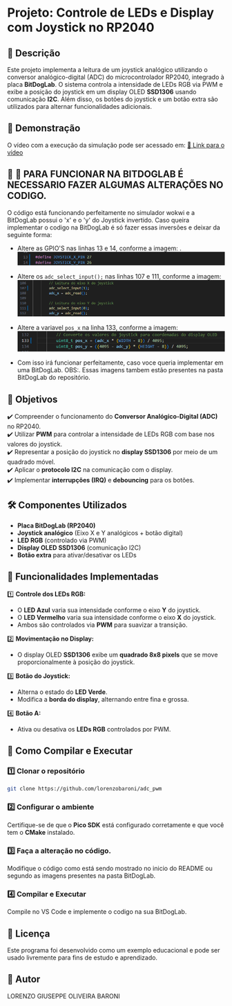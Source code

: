 # Projeto: Controle de LEDs e Display com Joystick no RP2040

## 📌 Descrição
Este projeto implementa a leitura de um joystick analógico utilizando o conversor analógico-digital (ADC) do microcontrolador RP2040, integrado à placa **BitDogLab**. O sistema controla a intensidade de LEDs RGB via PWM e exibe a posição do joystick em um display OLED **SSD1306** usando comunicação **I2C**. Além disso, os botões do joystick e um botão extra são utilizados para alternar funcionalidades adicionais.

## 🎥 Demonstração
O vídeo com a execução da simulação pode ser acessado em:
[🔗 Link para o vídeo](https://www.youtube.com/watch?v=Dv59X2cIaaQ&ab_channel=LorenzoBaroni)

## 🔧 🔴 PARA FUNCIONAR NA BITDOGLAB É NECESSARIO FAZER ALGUMAS ALTERAÇÕES NO CODIGO.
O código está funcionando perfeitamente no simulador wokwi e a BitDogLab possui o 'x' e o 'y' do Joystick invertido. Caso queira implementar o codigo na BitDogLab é só fazer essas inversões e deixar da seguinte forma:


- Altere as GPIO'S nas linhas 13 e 14, conforme a imagem:
  .![](BitDogLab/gpio.png)


- Altere os ```adc_select_input();``` nas linhas 107 e 111, conforme a imagem: ![](BitDogLab/adc.png)


- Altere a variavel ```pos_x``` na linha 133, conforme a imagem: ![](BitDogLab/pos_x.png)

- Com isso irá funcionar perfeitamente, caso voce queria implementar em uma BitDogLab. OBS:. Essas imagens tambem estão presentes na pasta BitDogLab do repositório.

## 🎯 Objetivos
✔️ Compreender o funcionamento do **Conversor Analógico-Digital (ADC)** no RP2040.  
✔️ Utilizar **PWM** para controlar a intensidade de LEDs RGB com base nos valores do joystick.  
✔️ Representar a posição do joystick no **display SSD1306** por meio de um quadrado móvel.  
✔️ Aplicar o **protocolo I2C** na comunicação com o display.  
✔️ Implementar **interrupções (IRQ)** e **debouncing** para os botões.  

## 🛠️ Componentes Utilizados
- **Placa BitDogLab (RP2040)**
- **Joystick analógico** (Eixo X e Y analógicos + botão digital)
- **LED RGB** (controlado via PWM)
- **Display OLED SSD1306** (comunicação I2C)
- **Botão extra** para ativar/desativar os LEDs

## 📜 Funcionalidades Implementadas
1️⃣ **Controle dos LEDs RGB:**  
   - O **LED Azul** varia sua intensidade conforme o eixo **Y** do joystick.  
   - O **LED Vermelho** varia sua intensidade conforme o eixo **X** do joystick.  
   - Ambos são controlados via **PWM** para suavizar a transição.  

2️⃣ **Movimentação no Display:**  
   - O display OLED **SSD1306** exibe um **quadrado 8x8 pixels** que se move proporcionalmente à posição do joystick.  

3️⃣ **Botão do Joystick:**  
   - Alterna o estado do **LED Verde**.  
   - Modifica a **borda do display**, alternando entre fina e grossa.  

4️⃣ **Botão A:**  
   - Ativa ou desativa os **LEDs RGB** controlados por PWM.  

## 🔧 Como Compilar e Executar
### 1️⃣ Clonar o repositório
```bash
git clone https://github.com/lorenzobaroni/adc_pwm
```

### 2️⃣ Configurar o ambiente
Certifique-se de que o **Pico SDK** está configurado corretamente e que você tem o **CMake** instalado.

### 3️⃣ Faça a alteração no código.
Modifique o código como está sendo mostrado no inicio do README ou segundo as imagens presentes na pasta BitDogLab.

### 4️⃣ Compilar e Executar
Compile no VS Code e implemente o codigo na sua BitDogLab.

## 📝 Licença
Este programa foi desenvolvido como um exemplo educacional e pode ser usado livremente para fins de estudo e aprendizado.

## 📌 Autor
LORENZO GIUSEPPE OLIVEIRA BARONI
